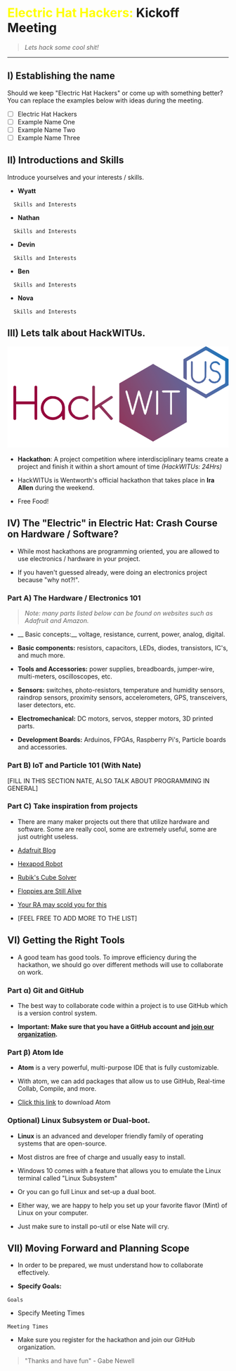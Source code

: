 # <span style="color:yellow">Electric Hat Hackers:</span> Kickoff Meeting
> *Lets hack some cool shit!*

---
## I) Establishing the name
Should we keep "Electric Hat Hackers" or come up with something better? You can replace the examples below with ideas during the meeting.
- [ ]  Electric Hat Hackers
- [ ] Example Name One
- [ ] Example Name Two
- [ ] Example Name Three

## II) Introductions and Skills
Introduce yourselves and your interests / skills.
* **Wyatt**
~~~~
  Skills and Interests
~~~~
* **Nathan**
~~~~
  Skills and Interests
~~~~
* **Devin**
~~~~
  Skills and Interests
~~~~
* **Ben**
~~~~
  Skills and Interests
~~~~
* **Nova**
~~~~
  Skills and Interests
~~~~

## III) Lets talk about HackWITUs.
![HackWITUs Logo](https://raw.githubusercontent.com/hackwitus/hackwit.us/master/src/assets/images/logo1.png)
* __Hackathon__: A project competition where interdisciplinary teams create a project and       finish it within a short amount of time *(HackWITUs: 24Hrs)*

* HackWITUs is Wentworth's official hackathon that takes place in __Ira Allen__ during the weekend.

* Free Food!


## IV) The "Electric" in Electric Hat: Crash Course on Hardware / Software?

* While most hackathons are programming oriented, you are allowed to use electronics / hardware in your project.

* If you haven't guessed already, were doing an electronics project because "why not?!".

### Part A) The Hardware / Electronics 101

> *Note: many parts listed below can be found on websites such as Adafruit and Amazon.*

* __ Basic concepts:__ voltage, resistance, current, power, analog, digital.

* __Basic components:__ resistors, capacitors, LEDs, diodes, transistors, IC's, and much more.

* __Tools and Accessories:__ power supplies, breadboards, jumper-wire, multi-meters, oscilloscopes, etc.

* __Sensors:__ switches, photo-resistors, temperature and humidity sensors, raindrop sensors, proximity sensors, accelerometers, GPS, transceivers, laser detectors, etc.

* __Electromechanical:__ DC motors, servos, stepper motors, 3D printed parts.

* __Development Boards:__ Arduinos, FPGAs, Raspberry Pi's, Particle boards and accessories.

### Part B) IoT and Particle 101 (With Nate)

[FILL IN THIS SECTION NATE, ALSO TALK ABOUT PROGRAMMING IN GENERAL]

### Part C) Take inspiration from projects
* There are many maker projects out there that utilize hardware and software. Some are really cool, some are extremely useful, some are just outright useless.

* [Adafruit Blog](https://blog.adafruit.com/category/customerprojects/)

* [Hexapod Robot](https://www.youtube.com/watch?v=Lv9TnLmJGbs)

* [Rubik's Cube Solver](https://www.youtube.com/watch?v=tNhQUrkPYJs)

* [Floppies are Still Alive](https://www.youtube.com/watch?v=AB6IKDA4Ovs)

* [Your RA may scold you for this](https://www.youtube.com/watch?v=DPQFeMdPJiA)

* [FEEL FREE TO ADD MORE TO THE LIST]

## VI) Getting the Right Tools

* A good team has good tools. To improve efficiency during the hackathon, we should go over different methods will use to collaborate on work.

### Part α) Git and GitHub
* The best way to collaborate code within a project is to use GitHub which is a version control system.

* **Important: Make sure that you have a GitHub account and [join our
 organization](https://GitHub.com/UntitledHackathonTeam).**

### Part β) Atom Ide

* __Atom__ is a very powerful, multi-purpose IDE that is fully customizable.

* With atom, we can add packages that allow us to use GitHub, Real-time Collab, Compile, and more.

* [Click this link](https://atom.io/) to download Atom

### Optional) Linux Subsystem or Dual-boot.

* __Linux__ is an advanced and developer friendly family of operating systems that are open-source.

* Most distros are free of charge and usually easy to install.

* Windows 10 comes with a feature that allows you to emulate the Linux terminal called "Linux Subsystem"

* Or you can go full Linux and set-up a dual boot.

* Either way, we are happy to help you set up your favorite flavor (Mint) of Linux on your computer.

* Just make sure to install po-util or else Nate will cry.

## VII) Moving Forward and Planning Scope
* In order to be prepared, we must understand how to collaborate effectively.

* **Specify Goals:**

~~~
Goals
~~~

* Specify Meeting Times

~~~
Meeting Times
~~~

* Make sure you register for the hackathon and join our GitHub organization.

> "Thanks and have fun" - Gabe Newell
